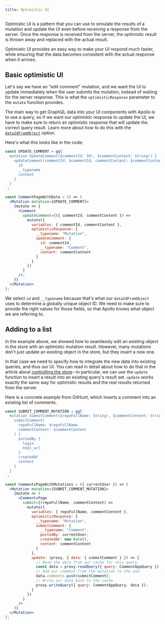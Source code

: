 ```yaml
---
title: Optimistic UI
---
```


Optimistic UI is a pattern that you can use to simulate the results of a mutation and update the UI even before receiving a response from the server. Once the response is received from the server, the optimistic result is thrown away and replaced with the actual result.

Optimistic UI provides an easy way to make your UI respond much faster, while ensuring that the data becomes consistent with the actual response when it arrives.

## Basic optimistic UI

Let's say we have an "edit comment" mutation, and we want the UI to update immediately when the user submits the mutation, instead of waiting for the server response. This is what the `optimisticResponse` parameter to the `mutate` function provides.

The main way to get GraphQL data into your UI components with Apollo is to use a query, so if we want our optimistic response to update the UI, we have to make sure to return an optimistic response that will update the correct query result. Learn more about how to do this with the [`dataIdFromObject`](/advanced/caching#normalization) option.

Here's what this looks like in the code:

```jsx
const UPDATE_COMMENT = gql`
  mutation UpdateComment($commentId: ID!, $commentContent: String!) {
    updateComment(commentId: $commentId, commentContent: $commentContent) {
      id
      __typename
      content
    }
  }
`;

const CommentPageWithData = () => (
  <Mutation mutation={UPDATE_COMMENT}>
    {mutate => {
      <Comment
        updateComment={({ commentId, commentContent }) =>
          mutate({
            variables: { commentId, commentContent },
            optimisticResponse: {
              __typename: "Mutation",
              updateComment: {
                id: commentId,
                __typename: "Comment",
                content: commentContent
              }
            }
          })
        }
      />;
    }}
  </Mutation>
);
```

We select `id` and `__typename` because that's what our `dataIdFromObject` uses to determine a globally unique object ID. We need to make sure to provide the right values for those fields, so that Apollo knows what object we are referring to.

## Adding to a list

In the example above, we showed how to seamlessly edit an existing object in the store with an optimistic mutation result. However, many mutations don't just update an existing object in the store, but they insert a new one.

In that case we need to specify how to integrate the new data into existing queries, and thus our UI. You can read in detail about how to do that in the article about [controlling the store](/advanced/caching)--in particular, we can use the `update` function to insert a result into an existing query's result set. `update` works exactly the same way for optimistic results and the real results returned from the server.

Here is a concrete example from GitHunt, which inserts a comment into an existing list of comments.

```jsx
const SUBMIT_COMMENT_MUTATION = gql`
  mutation SubmitComment($repoFullName: String!, $commentContent: String!) {
    submitComment(
      repoFullName: $repoFullName
      commentContent: $commentContent
    ) {
      postedBy {
        login
        html_url
      }
      createdAt
      content
    }
  }
`;

const CommentsPageWithMutations = ({ currentUser }) => (
  <Mutation mutation={SUBMIT_COMMENT_MUTATION}>
    {mutate => (
      <CommentsPage
        submit={(repoFullName, commentContent) =>
          mutate({
            variables: { repoFullName, commentContent },
            optimisticResponse: {
              __typename: "Mutation",
              submitComment: {
                __typename: "Comment",
                postedBy: currentUser,
                createdAt: new Date(),
                content: commentContent
              }
            },
            update: (proxy, { data: { submitComment } }) => {
              // Read the data from our cache for this query.
              const data = proxy.readQuery({ query: CommentAppQuery });
              // Add our comment from the mutation to the end.
              data.comments.push(submitComment);
              // Write our data back to the cache.
              proxy.writeQuery({ query: CommentAppQuery, data });
            }
          })
        }
      />
    )}
  </Mutation>
);
```
